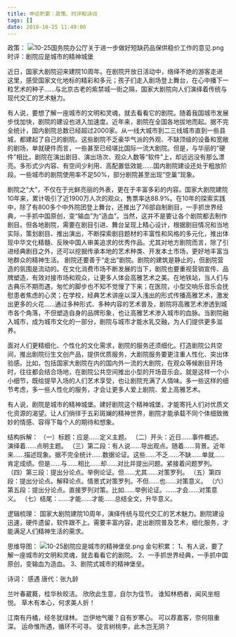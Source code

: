 ```yaml
---
title: 申论积累：政策、时评和诗词
tags: []
date: 2019-10-25 11:49:00
---
```


政策：
![10-25国务院办公厅关于进一步做好短缺药品保供稳价工作的意见.png](https://www.amayading.com/usr/uploads/2019/10/4190288184.png "10-25国务院办公厅关于进一步做好短缺药品保供稳价工作的意见.png")
时评：剧院应是城市的精神城堡

近日，国家大剧院迎来建院10周年。在剧院开放日活动中，络绎不绝的游客走进这里，感受国家文化地标的精彩和多元；孩子们走入剧场登上舞台，在心中播下一粒艺术的种子……与北京古老的紫禁城一街之隔，国家大剧院向人们演绎着传统与现代交汇的艺术魅力。

有人说，要想了解一座城市的文明和灵魂，就去看看它的剧院。随着我国城市发展步伐加快，剧院的建设也进入加速度。近年来，剧院在全国各地拔地而起。据不完全统计，国内剧院总数已经超过2000家。从一线大城市到二三线城市直到一些县城，都建起了自己的剧院。这些剧院不乏豪华气派的外观、不缺顶级的设备和宽敞的剧场，单就硬件而言，一些甚至已经堪比国际一流大剧院。但是，与华丽的“硬件”相比，剧院在演出剧目、演出场次、观众人数等“软件”上，却远远没有那么漂亮。多形式少内容、有空间少利用、高配置低效能……国内剧院建设还处于粗放阶段。一些城市的剧院使用率不足50%，部分剧院甚至出现“空巢”现象。

剧院之“大”，不仅在于光鲜亮丽的外表，更在于丰富多彩的内容。国家大剧院建院10年来，累计吸引了近1900万人次的观众，售票率达88.9%。在10年的探索实践中，除了有800多个中外院团登上舞台，还推出了76部自制剧目，一手抓世界经典，一手抓中国原创，变“输血”为“造血”。当然，这并不是要让各个剧院都去制作剧目。但各地剧院，需要在剧目引进、舞台呈现上精心设计，根据剧目情况和当地实际，策划剧目、推出演出，不断探索剧目题材的丰富性和风格的多元化，推出体现中华文化精髓、反映中国人审美追求的优秀作品。尤其对地方剧院而言，除了引进经典剧目之外，还可以挖掘传承本地的艺术种类、开发本土市场，更好地丰富当地群众的精神生活。
剧院还要善于“走出”剧院。剧院的建筑是静止的，但剧院营造的氛围是流动的。在文化消费市场不断发展的当下，剧院也要重视营销宣传、品牌塑造，有效对接市场和观众，让更多人体会高雅艺术之美。在地铁站，当人们与古典乐不期而遇，匆忙的脚步也不知不觉慢了下来；在医院，小型交响乐音乐会抚慰患者焦虑的心灵；在学校，经典艺术讲座以深入浅出的形式传播高雅艺术，激发出更多的火花……通过多种形式、多种内容的艺术普及，剧院将高雅艺术渗透到城市各个角落，不但塑造自身的品牌形象，也让高雅艺术渗入城市的血脉。当剧院融入城市，成为城市文化的一部分，剧院与城市才能水乳交融，为人们提供更多滋养。

面对人们更精细化、个性化的文化需求，剧院的服务还须细化。打造剧院公共空间，推出剧院衍生文创产品，提供优质服务，大剧院服务要更注重人性化、突出体验感。比如，包括国家大剧院在内的国内外一流的大剧院，在观众等候剧目开场时，往往都会结合场地，在剧院公共空间推出小型的开场音乐会。就是这样一个小小细节，既给提早入场的人们艺术享受，也让剧院充满了人情味。多一些这样的细节考虑，多一些人性化的服务，才会让更多人爱上剧院、爱上高雅艺术。

有人说，剧院是城市的精神城堡。建好剧院这个精神城堡，才能寄托人们对优质文化资源的渴望。让人们徜徉于五彩斑斓的精神世界，剧院才能承载不同个体细致微妙的情感、容得下每个人的期待和想象。

结构拆解：
（一）标题：应是……定义主题。
（二）开头：近日……事件概述。演绎着……点明主题。
（三）第二段：有人说……导出观点。随着……背景。近年来……描述现象。据不完全统计……数据论证。这些……不乏……不缺……单就……肯定成绩。但是……与……相比……却……对比并提出问题。紧接着问题罗列。
（四）第三段：提出分论点。举例论证。但……尤其……对策罗列。
（五）第四段：提出分论点。解释论点。情景式对策罗列。不但……也……对策意义。
（六）第五段：提出分论点。直接罗列对策。比如……举例论证。……才会……对策意义。
（七）结尾：……才能……才能……总结全文，升华意义。

逻辑梳理：
国家大剧院建院10周年，演绎传统与现代交汇的艺术魅力。剧院建设迅速，硬件遗留，软件跟不上。需要丰富内容，走出剧院普及艺术，细化服务，才能满足人们精神生活的需求。

思维导图：
![10-25剧院应是城市的精神堡垒.png](https://www.amayading.com/usr/uploads/2019/10/2015937740.png "10-25剧院应是城市的精神堡垒.png")
金句积累：
1、有人说，要了解一座城市的文明和灵魂，就去看看它的剧院。
2、一手抓世界经典，一手抓中国原创，变输血为造血。
3、剧院式城市的精神堡垒。

诗词：
感遇
唐代：张九龄

兰叶春葳蕤，桂华秋皎洁。
欣欣此生意，自尔为佳节。
谁知林栖者，闻风坐相悦。
草木有本心，何求美人折！

江南有丹橘，经冬犹绿林。
岂伊地气暖？自有岁寒心。
可以荐嘉客，奈何阻重深。
运命惟所遇，循环不可寻。
徒言树桃李，此木岂无阴？